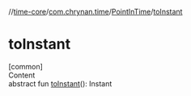 //[time-core](../../../index.md)/[com.chrynan.time](../index.md)/[PointInTime](index.md)/[toInstant](to-instant.md)



# toInstant  
[common]  
Content  
abstract fun [toInstant](to-instant.md)(): Instant  



